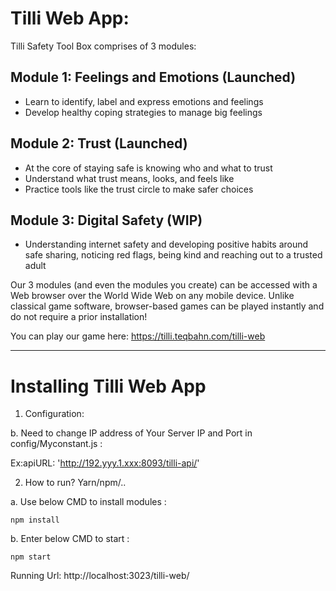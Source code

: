 # Tilli Web App:

Tilli Safety Tool Box comprises of 3 modules:

## Module 1: Feelings and Emotions (Launched)
- Learn to identify, label and express emotions and feelings
- Develop healthy coping strategies to manage big feelings

## Module 2: Trust (Launched)
- At the core of staying safe is knowing who and what to trust
- Understand what trust means, looks, and feels like 
- Practice tools like the trust circle to make safer choices 

## Module 3: Digital Safety (WIP)
- Understanding internet safety and developing positive habits around safe sharing, noticing red flags, being kind and reaching out to a trusted adult

Our 3 modules (and even the modules you create) can be accessed with a Web browser over the World Wide Web on any mobile device. Unlike classical game software, browser-based games can be played instantly and do not require a prior installation! 

You can play our game here: https://tilli.teqbahn.com/tilli-web

******************** 

# Installing Tilli Web App

1. Configuration:

b. Need to change IP address of Your Server IP and Port in config/Myconstant.js :

Ex:apiURL: 'http://192.yyy.1.xxx:8093/tilli-api/'

2. How to run? Yarn/npm/..

a. Use below CMD to install modules :

```npm install```
    
b. Enter below CMD to start :

```npm start```

Running Url:
http://localhost:3023/tilli-web/
